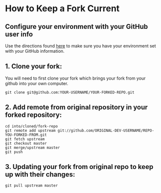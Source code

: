 # How to Keep a Fork Current

## Configure your environment with your GitHub user info
Use the directions found [here](https://services.github.com/on-demand/github-cli/git-configuration) to make sure you have your environment set with your GitHub information.

## 1. Clone your fork:

You will need to first clone your fork which brings your fork from your github into your own computer.

```
git clone git@github.com:YOUR-USERNAME/YOUR-FORKED-REPO.git
```

## 2. Add remote from original repository in your forked repository:

```
cd into/cloned/fork-repo
git remote add upstream git://github.com/ORIGINAL-DEV-USERNAME/REPO-YOU-FORKED-FROM.git
git fetch upstream
git checkout master
git merge/upstream master
git push
```

## 3. Updating your fork from original repo to keep up with their changes:

```
git pull upstream master
```
